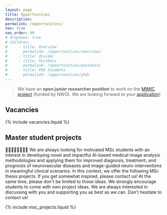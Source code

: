 ```yaml
---
layout: page
title: Opportunities
description: 
permalink: /opportunities/
nav: true
nav_order: 99
# dropdown: true
# children:
#     - title: Overview
#       permalink: /opportunities/overview/
#     - title: divider
#     - title: PostDocs
#       permalink: /opportunities/postdocs/
#     - title: PhD Students
#       permalink: /opportunities/phd/
---
```




> We have an **open junior researcher position** to work on the [MIMIC project](https://ained.nl/en/volgende-tien-grensverleggende-ai-onderzoeksprojecten-van-start-vanuit-ained-call-xs-europa-2/) (funded by NWO). We are looking forward to your [application](mailto:r.su@tue.nl)!

## Vacancies

{% include vacancies.liquid %}


## Master student projects

👩‍🎓🧑‍🏫👩‍⚕️🙋‍♂️ We are always looking for motivated MSc students with an interest in developing novel and impactful AI-based medical image analysis methodologies and applying them for improved diagnosis, treatment, and prognosis of neurovascular diseases and image-guided neuro-interventions in meaningful clinical scenarios. In this context, we offer the following MSc thesis projects. If you get somewhat inspired, please contact us! At the same time, please don't be limited to those ideas. We strongly encourage students to come with own project ideas. We are always interested in discussing with you and supporting you as best as we can. Don't hesitate to contact us!

{% include msc_projects.liquid %}
